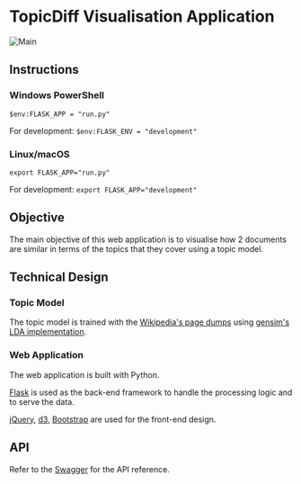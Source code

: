 # TopicDiff Visualisation Application

![Main](https://github.com/github/docs/actions/workflows/test-and-deploy.yml/badge.svg)

## Instructions

### Windows PowerShell

`$env:FLASK_APP = "run.py"`

For development: `$env:FLASK_ENV = "development"`

### Linux/macOS

`export FLASK_APP="run.py"`

For development: `export FLASK_APP="development"`

## Objective

The main objective of this web application is to visualise how 2 documents are similar in terms of the topics that they cover using a topic model.

## Technical Design

### Topic Model

The topic model is trained with the [Wikipedia's page dumps](https://dumps.wikimedia.org/enwiki/20180520/) using [gensim's LDA implementation](https://radimrehurek.com/gensim/models/ldamodel.html).

### Web Application

The web application is built with Python.

[Flask](http://flask.pocoo.org/) is used as the back-end framework to handle the processing logic and to serve the data.

[jQuery](https://jquery.com/), [d3](https://d3js.org/), [Bootstrap](https://getbootstrap.com/) are used for the front-end design.

## API

Refer to the [Swagger](https://topicdiff.herokuapp.com/api/docs/) for the API reference.

